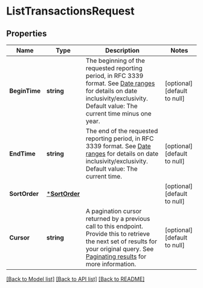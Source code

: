 # ListTransactionsRequest

## Properties

 Name          | Type                           | Description                                                                                                                                                                                                                                                   | Notes                        
---------------|--------------------------------|---------------------------------------------------------------------------------------------------------------------------------------------------------------------------------------------------------------------------------------------------------------|------------------------------
 **BeginTime** | **string**                     | The beginning of the requested reporting period, in RFC 3339 format.  See [Date ranges](https://developer.squareup.com/docs/build-basics/working-with-dates) for details on date inclusivity/exclusivity.  Default value: The current time minus one year.    | [optional] [default to null] 
 **EndTime**   | **string**                     | The end of the requested reporting period, in RFC 3339 format.  See [Date ranges](https://developer.squareup.com/docs/build-basics/working-with-dates) for details on date inclusivity/exclusivity.  Default value: The current time.                         | [optional] [default to null] 
 **SortOrder** | [***SortOrder**](SortOrder.md) |                                                                                                                                                                                                                                                               | [optional] [default to null] 
 **Cursor**    | **string**                     | A pagination cursor returned by a previous call to this endpoint. Provide this to retrieve the next set of results for your original query.  See [Paginating results](https://developer.squareup.com/docs/working-with-apis/pagination) for more information. | [optional] [default to null] 

[[Back to Model list]](../README.md#documentation-for-models) [[Back to API list]](../README.md#documentation-for-api-endpoints) [[Back to README]](../README.md)

